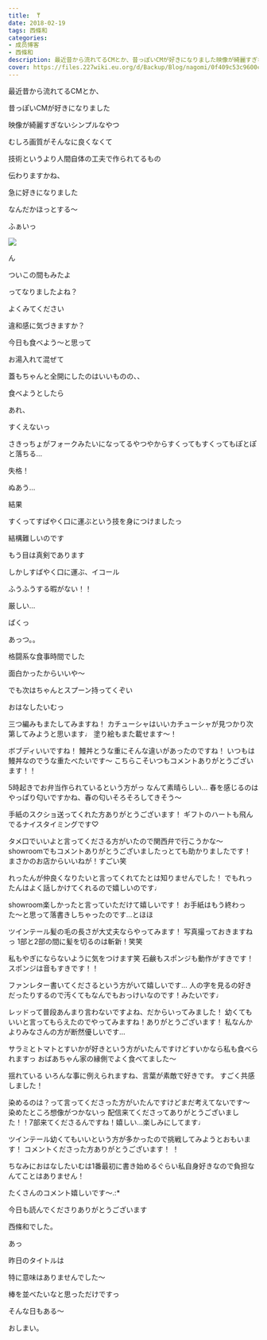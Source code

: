```yaml
---
title: ‎ ‎𐩢
date: 2018-02-19
tags: 西條和
categories: 
- 成员博客
- 西條和
description: 最近昔から流れてるCMとか、昔っぽいCMが好きになりました映像が綺麗すぎないシンプルなやつむしろ画質がそんなに良くなくて技術というより人間自体の...
cover: https://files.227wiki.eu.org/d/Backup/Blog/nagomi/0f409c53c9600c3f10002b462e44d.jpg 
---
```







最近昔から流れてるCMとか、




昔っぽいCMが好きになりました





映像が綺麗すぎないシンプルなやつ






むしろ画質がそんなに良くなくて




技術というより人間自体の工夫で作られてるもの






伝わりますかね、







急に好きになりました





なんだかほっとする〜






ふぁいっ

![](https://files.227wiki.eu.org/d/Backup/Blog/nagomi/0f409c53c9600c3f10002b462e44d.jpg)







ん




ついこの間もみたよ





ってなりましたよね？







よくみてください






違和感に気づきますか？








今日も食べよう〜と思って





お湯入れて混ぜて




蓋もちゃんと全開にしたのはいいものの、、





食べようとしたら




あれ、




すくえないっ





さきっちょがフォークみたいになってるやつやからすくってもすくってもぽとぽと落ちる…






失格！







ぬあう…








結果






すくってすばやく口に運ぶという技を身につけましたっ






結構難しいのです






もう目は真剣であります






しかしすばやく口に運ぶ、イコール





ふうふうする暇がない！！





厳しい…





ぱくっ





あっつ。。






格闘系な食事時間でした






面白かったからいいや〜







でも次はちゃんとスプーン持ってくぞい









おはなしたいむっ




三つ編みもまたしてみますね！
カチューシャはいいカチューシャが見つかり次第してみようと思います♩
塗り絵もまた載せます〜！





ボブディいいですね！
鰻丼とうな重にそんな違いがあったのですね！
いつもは鰻丼なのでうな重たべたいです〜
こちらこそいつもコメントありがとうございます！！





5時起きでお弁当作られているという方がっ
なんて素晴らしい…
春を感じるのはやっぱり匂いですかね、春の匂いそろそろしてきそう〜






手紙のスクショ送ってくれた方ありがとうございます！
ギフトのハートも飛んでるナイスタイミングです♡




タメ口でいいよと言ってくださる方がいたので関西弁で行こうかな〜
showroomでもコメントありがとうございましたっとても助かりましたです！
まさかのお店からいいねが！すごい笑





れったんが仲良くなりたいと言ってくれてたとは知りませんでした！
でもれったんはよく話しかけてくれるので嬉しいのです♩



showroom楽しかったと言っていただけて嬉しいです！
お手紙はもう終わった〜と思って落書きしちゃったのです…とほほ





ツインテール髪の毛の長さが大丈夫ならやってみます！
写真撮っておきますねっ
1部と2部の間に髪を切るのは斬新！笑笑





私もやぎにならないように気をつけます笑
石鹸もスポンジも動作がすきです！スポンジは音もすきです！！





ファンレター書いてくださるという方がいて嬉しいです…
人の字を見るの好きだったりするので汚くてもなんでもおっけいなのです！みたいです♩




レッドって普段あんまり言わないですよね、だからいってみました！
幼くてもいいと言ってもらえたのでやってみますね！ありがとうございます！
私なんかよりみなさんの方が断然優しいです…





サラミとトマトとすいかが好きという方がいたんですけどすいかなら私も食べられますっ
おばあちゃん家の縁側でよく食べてました〜



揺れている
いろんな事に例えられますね、言葉が素敵で好きです。
すごく共感しました！




染めるのは？って言ってくださった方がいたんですけどまだ考えてないです〜
染めたところ想像がつかないっ
配信来てくださってありがとうございました！！7部来てくださるんですね！嬉しい…楽しみにしてます♩






ツインテール幼くてもいいという方が多かったので挑戦してみようとおもいます！
コメントくださった方ありがとうございます！
！









ちなみにおはなしたいむは1番最初に書き始めるぐらい私自身好きなので負担なんてことはありません！




たくさんのコメント嬉しいです〜.:*






今日も読んでくださりありがとうございます





西條和でした。





あっ



昨日のタイトルは






特に意味はありませんでした〜






棒を並べたいなと思っただけですっ







そんな日もある〜





おしまい。


